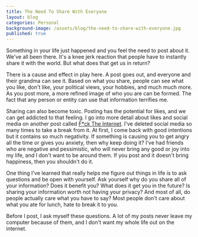 ```yaml
---
title: The Need To Share With Everyone
layout: blog
categories: Personal
background-image: /assets/blog/the-need-to-share-with-everyone.jpg
published: true
---
```


Something in your life just happened and you feel the need to post about it. We've all been there. It's a knee jerk reaction that people have to instantly share it with the world. But what does that get us in return?

There is a cause and effect in play here. A post goes out, and everyone and their grandma can see it. Based on what you share, people can see what you like, don't like, your political views, your hobbies, and much much more. As you post more, a more refined image of who you are can be formed. The fact that any person or entity can use that information terrifies me.

Sharing can also become toxic. Posting has the potential for likes, and we can get addicted to that feeling. I go into more detail about likes and social media on another post called [F*ck The Internet](https://evanmoriarty.io/blog/personal/fck-the-internet.html). I've deleted social media so many times to take a break from it. At first, I come back with good intentions but it contains so much negativity. If something is causing you to get angry all the time or gives you anxiety, then why keep doing it? I've had friends who are negative and pessimistic, who will never bring any good or joy into my life, and I don't want to be around them. If you post and it doesn't bring happiness, then you shouldn't do it.

One thing I've learned that really helps me figure out things in life is to ask questions and be open with yourself. Ask yourself why do you share all of your information? Does it benefit you? What does it get you in the future? Is sharing your information worth not having your privacy? And most of all, do people actually care what you have to say? Most people don't care about what you ate for lunch, hate to break it to you.

Before I post, I ask myself these questions. A lot of my posts never leave my computer because of them, and I don't want my whole life out on the internet.
